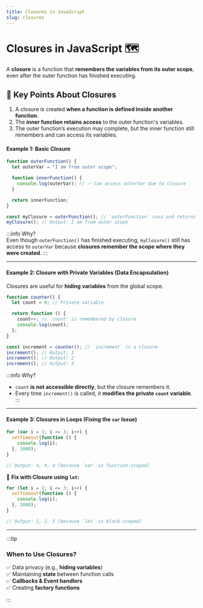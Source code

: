 ```yaml
---
title: Closures in JavaScript
slug: closures
---
```


# Closures in JavaScript 🗺️

A **closure** is a function that **remembers the variables from its outer scope**, even after the outer function has finished executing.

## 📌 Key Points About Closures

1. A closure is created **when a function is defined inside another function**.
2. The **inner function retains access** to the outer function's variables.
3. The outer function’s execution may complete, but the inner function still remembers and can access its variables.

#### Example 1: Basic Closure

```javascript
function outerFunction() {
  let outerVar = "I am from outer scope";

  function innerFunction() {
    console.log(outerVar); // ✅ Can access outerVar due to closure
  }

  return innerFunction;
}

const myClosure = outerFunction(); // `outerFunction` runs and returns `innerFunction`
myClosure(); // Output: I am from outer scope
```

:::info Why?  
Even though `outerFunction()` has finished executing, `myClosure()` still has access to `outerVar` because **closures remember the scope where they were created**.
:::

---

#### Example 2: Closure with Private Variables (Data Encapsulation)

Closures are useful for **hiding variables** from the global scope.

```javascript
function counter() {
  let count = 0; // Private variable

  return function () {
    count++; // `count` is remembered by closure
    console.log(count);
  };
}

const increment = counter(); // `increment` is a closure
increment(); // Output: 1
increment(); // Output: 2
increment(); // Output: 3
```

:::info Why?

- `count` **is not accessible directly**, but the closure remembers it.
- Every time `increment()` is called, it **modifies the private `count` variable**.
  :::

---

#### Example 3: Closures in Loops (Fixing the `var` Issue)

```javascript
for (var i = 1; i <= 3; i++) {
  setTimeout(function () {
    console.log(i);
  }, 1000);
}

// Output: 4, 4, 4 (because `var` is function-scoped)
```

🔹 **Fix with Closure using `let`:**

```javascript
for (let i = 1; i <= 3; i++) {
  setTimeout(function () {
    console.log(i);
  }, 1000);
}

// Output: 1, 2, 3 (because `let` is block-scoped)
```

---

:::tip

### When to Use Closures?

✅ Data privacy (e.g., **hiding variables**)  
✅ Maintaining **state** between function calls  
✅ **Callbacks & Event handlers**  
✅ Creating **factory functions**

:::
